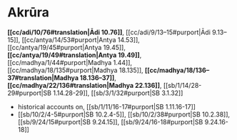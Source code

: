 # Akrūra

**[[cc/adi/10/76#translation|Ādi 10.76]]**, [[cc/adi/9/13–15#purport|Ādi 9.13–15]], [[cc/antya/14/53#purport|Antya 14.53]], [[cc/antya/19/45#purport|Antya 19.45]], **[[cc/antya/19/49#translation|Antya 19.49]]**, [[cc/madhya/1/44#purport|Madhya 1.44]], [[cc/madhya/18/135#purport|Madhya 18.135]], **[[cc/madhya/18/136–37#translation|Madhya 18.136–37]]**, **[[cc/madhya/22/136#translation|Madhya 22.136]]**, [[sb/1/14/28-29#purport|SB 1.14.28-29]], [[sb/3/1/32#purport|SB 3.1.32]]

* historical accounts on, [[sb/1/11/16-17#purport|SB 1.11.16-17]]
*  [[sb/10/2/4-5#purport|SB 10.2.4-5]], [[sb/10/2/38#purport|SB 10.2.38]], [[sb/9/24/15#purport|SB 9.24.15]], [[sb/9/24/16-18#purport|SB 9.24.16-18]]

